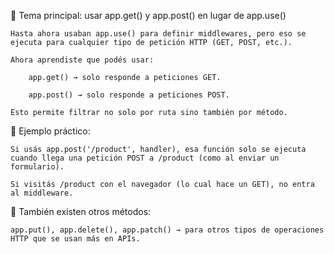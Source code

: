 📌 Tema principal: usar app.get() y app.post() en lugar de app.use()

    Hasta ahora usaban app.use() para definir middlewares, pero eso se ejecuta para cualquier tipo de petición HTTP (GET, POST, etc.).

    Ahora aprendiste que podés usar:

        app.get() → solo responde a peticiones GET.

        app.post() → solo responde a peticiones POST.

    Esto permite filtrar no solo por ruta sino también por método.

🧪 Ejemplo práctico:

    Si usás app.post('/product', handler), esa función solo se ejecuta cuando llega una petición POST a /product (como al enviar un formulario).

    Si visitás /product con el navegador (lo cual hace un GET), no entra al middleware.

🔧 También existen otros métodos:

    app.put(), app.delete(), app.patch() → para otros tipos de operaciones HTTP que se usan más en APIs.